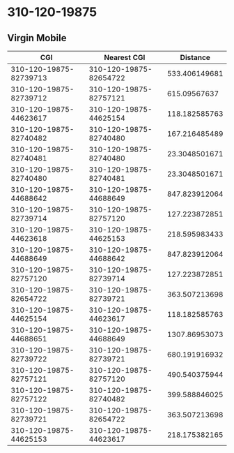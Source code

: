 # 310-120-19875
## Virgin Mobile


| CGI | Nearest CGI | Distance |
|-----|-------------|----------|
| 310-120-19875-82739713 | 310-120-19875-82654722 | 533.406149681 |
| 310-120-19875-82739712 | 310-120-19875-82757121 | 615.09567637 |
| 310-120-19875-44623617 | 310-120-19875-44625154 | 118.182585763 |
| 310-120-19875-82740482 | 310-120-19875-82740480 | 167.216485489 |
| 310-120-19875-82740481 | 310-120-19875-82740480 | 23.3048501671 |
| 310-120-19875-82740480 | 310-120-19875-82740481 | 23.3048501671 |
| 310-120-19875-44688642 | 310-120-19875-44688649 | 847.823912064 |
| 310-120-19875-82739714 | 310-120-19875-82757120 | 127.223872851 |
| 310-120-19875-44623618 | 310-120-19875-44625153 | 218.595983433 |
| 310-120-19875-44688649 | 310-120-19875-44688642 | 847.823912064 |
| 310-120-19875-82757120 | 310-120-19875-82739714 | 127.223872851 |
| 310-120-19875-82654722 | 310-120-19875-82739721 | 363.507213698 |
| 310-120-19875-44625154 | 310-120-19875-44623617 | 118.182585763 |
| 310-120-19875-44688651 | 310-120-19875-44688649 | 1307.86953073 |
| 310-120-19875-82739722 | 310-120-19875-82739721 | 680.191916932 |
| 310-120-19875-82757121 | 310-120-19875-82757120 | 490.540375944 |
| 310-120-19875-82757122 | 310-120-19875-82740482 | 399.588846025 |
| 310-120-19875-82739721 | 310-120-19875-82654722 | 363.507213698 |
| 310-120-19875-44625153 | 310-120-19875-44623617 | 218.175382165 |
